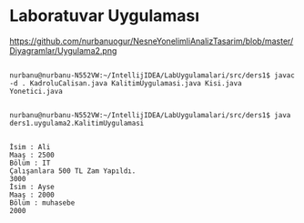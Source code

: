 
# Laboratuvar Uygulaması

https://github.com/nurbanuogur/NesneYonelimliAnalizTasarim/blob/master/Diyagramlar/Uygulama2.png

```console

nurbanu@nurbanu-N552VW:~/IntellijIDEA/LabUygulamalari/src/ders1$ javac -d . KadroluCalisan.java KalitimUygulamasi.java Kisi.java Yonetici.java 
 

nurbanu@nurbanu-N552VW:~/IntellijIDEA/LabUygulamalari/src/ders1$ java ders1.uygulama2.KalitimUygulamasi 
 

İsim : Ali
Maaş : 2500
Bölüm : IT
Çalışanlara 500 TL Zam Yapıldı.
3000
İsim : Ayse
Maaş : 2000
Bölüm : muhasebe
2000


```

